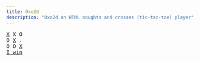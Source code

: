 ```yaml
---
title: Oxo2d 
description: "Oxo2d an HTML noughts and crosses (tic-tac-toe) player"
---
```


<pre class="oxo2d">
<u>X</u> X O
O <u>X</u> .
O O <u>X</u>
<a href="../">I win</a>
</pre>
